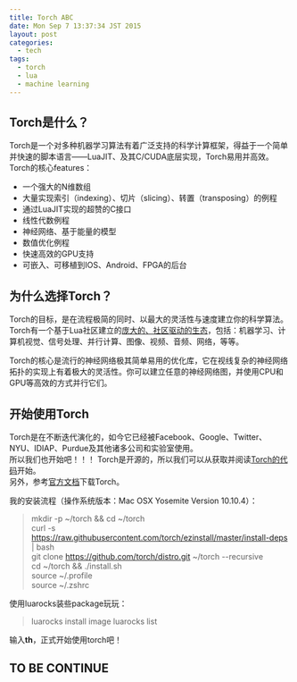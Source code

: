 ```yaml
---
title: Torch ABC
date: Mon Sep 7 13:37:34 JST 2015
layout: post
categories:
  - tech
tags:
  - torch
  - lua
  - machine learning
---
```

## Torch是什么？
Torch是一个对多种机器学习算法有着广泛支持的科学计算框架，得益于一个简单并快速的脚本语言——LuaJIT、及其C/CUDA底层实现，Torch易用并高效。  
Torch的核心features：  
+ 一个强大的N维数组
+ 大量实现索引（indexing）、切片（slicing）、转置（transposing）的例程
+ 通过LuaJIT实现的超赞的C接口
+ 线性代数例程
+ 神经网络、基于能量的模型
+ 数值优化例程
+ 快速高效的GPU支持
+ 可嵌入、可移植到IOS、Android、FPGA的后台

## 为什么选择Torch？
Torch的目标，是在流程极简的同时、以最大的灵活性与速度建立你的科学算法。  
Torch有一个基于Lua社区建立的[庞大的、社区驱动的生态](https://github.com/torch/torch7/wiki/Cheatsheet)，包括：机器学习、计算机视觉、信号处理、并行计算、图像、视频、音频、网络，等等。  

Torch的核心是流行的神经网络极其简单易用的优化库，它在视线复杂的神经网络拓扑的实现上有着极大的灵活性。你可以建立任意的神经网络图，并使用CPU和GPU等高效的方式并行它们。  

## 开始使用Torch
Torch是在不断迭代演化的，如今它已经被Facebook、Google、Twitter、NYU、IDIAP、Purdue及其他诸多公司和实验室使用。  
所以我们也开始吧！！！ 
Torch是开源的，所以我们可以从获取并阅读[Torch的代码](https://github.com/torch/torch7)开始。  
另外，参考[官方文档](http://torch.ch/docs/getting-started.html)下载Torch。  

我的安装流程（操作系统版本：Mac OSX Yosemite Version 10.10.4）：  
> mkdir -p ~/torch && cd ~/torch  
> curl -s https://raw.githubusercontent.com/torch/ezinstall/master/install-deps | bash  
> git clone https://github.com/torch/distro.git ~/torch --recursive  
> cd ~/torch && ./install.sh  
> source ~/.profile  
> source ~/.zshrc  

使用luarocks装些package玩玩：  
> luarocks install image
> luarocks list

输入**th**，正式开始使用torch吧！  

## TO BE CONTINUE
